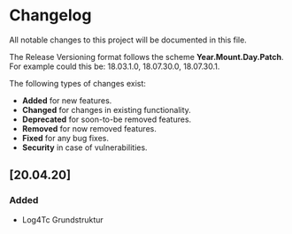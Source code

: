 ﻿# Changelog
All notable changes to this project will be documented in this file.

The Release Versioning format follows the scheme **Year.Mount.Day.Patch**.
For example could this be: 18.03.1.0, 18.07.30.0, 18.07.30.1.

The following types of changes exist:
- **Added** for new features.
- **Changed** for changes in existing functionality.
- **Deprecated** for soon-to-be removed features.
- **Removed** for now removed features.
- **Fixed** for any bug fixes.
- **Security** in case of vulnerabilities.

## [20.04.20]
### Added
- Log4Tc Grundstruktur